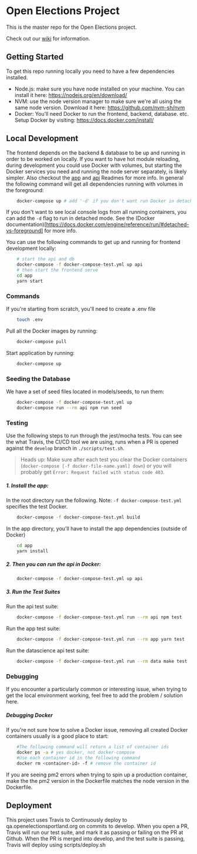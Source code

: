 # Open Elections Project

This is the master repo for the Open Elections project.

Check out our [wiki](https://github.com/hackoregon/openelections/wiki) for information.

## Getting Started
To get this repo running locally you need to have a few dependencies installed.
- Node.js: make sure you have node installed on your machine. You can install it here: https://nodejs.org/en/download/
- NVM: use the node version manager to make sure we're all using the same node version. Download it here: https://github.com/nvm-sh/nvm
- Docker: You'll need Docker to run the frontend, backend, database. etc. Setup Docker by visiting: https://docs.docker.com/install/


## Local Development

The frontend depends on the backend & database to be up and running in order to be worked on locally. If you want to have hot module reloading, during development you could use Docker with volumes, but starting the Docker services you need and running the node server separately, is likely simpler. Also checkout the [app](/api/Readme.md) and [api](/api/README.md) Readmes for more info. In general the following command will get all dependencies running with volumes in the foreground:

```bash
    docker-compose up # add '-d' if you don't want run Docker in detached mode in the background
```
If you don't want to see local console logs from all running containers, you can add the `-d` flag to run in detached mode. See the (Docker documentation)[https://docs.docker.com/engine/reference/run/#detached-vs-foreground] for more info.

You can use the following commands to get up and running for frontend development locally:

```bash
    # start the api and db
    docker-compose -f docker-compose-test.yml up api
    # then start the frontend serve
    cd app
    yarn start
```




### Commands
If you're starting from scratch, you'll need to create a .env file
```bash
    touch .env
```

Pull all the Docker images by running: 

```bash
    docker-compose pull
```
    
Start application by running:

```bash
    docker-compose up
```


### Seeding the Database

We have a set of seed files located in models/seeds, to run them:

```bash
    docker-compose -f docker-compose-test.yml up
    docker-compose run --rm api npm run seed
```

### Testing
Use the following steps to run through the jest/mocha tests. You can see the what Travis, the CI/CD tool we are using, runs when a PR is opened against the `develop` branch in `./scripts/test.sh`.
> Heads up: Make sure after each test you clear the Docker containers (`docker-compose [-f docker-file-name.yaml] down`) or you will probably get `Error: Request failed with status code 403`.

##### 1. Install the app:

In the root directory run the following. Note: `-f docker-compose-test.yml` specifies the test Docker.
```bash
    docker-compose -f docker-compose-test.yml build
```

In the app directory, you'll have to install the app dependencies (outside of Docker)

```bash
    cd app
    yarn install
```

##### 2. Then you can run the api in Docker:
```bash
    docker-compose -f docker-compose-test.yml up api
```

##### 3. Run the Test Suites

Run the api test suite:

```bash
    docker-compose -f docker-compose-test.yml run --rm api npm test
```

Run the app test suite:

```bash
    docker-compose -f docker-compose-test.yml run --rm app yarn test
```

Run the datascience api test suite:

```bash
    docker-compose -f docker-compose-test.yml run --rm data make test
```

### Debugging
If you encounter a particularly common or interesting issue, when trying to get the local environment working, feel free to add the problem / solution here.
##### Debugging Docker
If you're not sure how to solve a Docker issue, removing all created Docker containers usually is a good place to start:

```bash
    #The following command will return a list of container ids
    docker ps -a # yes docker, not docker-compose
    #Use each container id in the following command
    docker rm <container-id> -f # remove the container id
```
If you are seeing pm2 errors when trying to spin up a production container, make the the pm2 version in the Dockerfile matches the node version in the Dockerfile.
## Deployment

This project uses Travis to Continuously deploy to qa.openelectionsportland.org on commits to develop. 
When you open a PR, Travis will run our test suite, and mark it as passing or failing on the PR at Github.
When the PR is merged into develop, and the test suite is passing, Travis will deploy using scripts/deploy.sh

